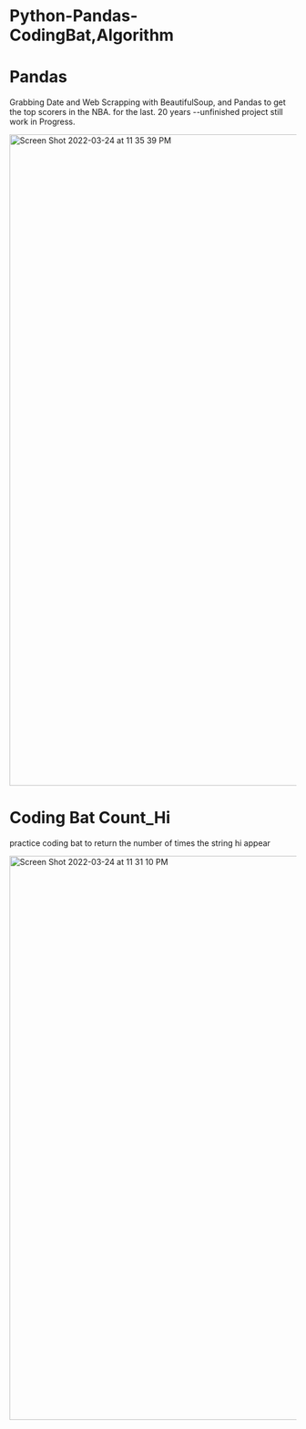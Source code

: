 # Python-Pandas-CodingBat,Algorithm

 # Pandas 
 Grabbing Date and Web Scrapping with BeautifulSoup, and Pandas 
 to get the top scorers in the NBA. for the last. 20 years --unfinished project still work in Progress. 
 
 <img width="1142" alt="Screen Shot 2022-03-24 at 11 35 39 PM" src="https://user-images.githubusercontent.com/61072746/160049501-de196cec-73eb-4bc2-b1ef-1140274df3f0.png">

# Coding Bat Count_Hi
practice coding bat to return the number of times the string hi appear

<img width="989" alt="Screen Shot 2022-03-24 at 11 31 10 PM" src="https://user-images.githubusercontent.com/61072746/160049588-84a83971-7886-4c40-930c-5c94994ea6f2.png">

